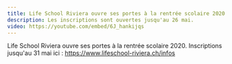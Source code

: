 ```yaml
---
title: Life School Riviera ouvre ses portes à la rentrée scolaire 2020.
description: Les inscriptions sont ouvertes jusqu'au 26 mai.
video: https://youtube.com/embed/6J_hankijqs
---
```

Life School Riviera ouvre ses portes à la rentrée scolaire 2020.
Inscriptions jusqu'au 31 mai ici : https://www.lifeschool-riviera.ch/infos